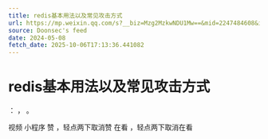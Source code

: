 ```yaml
---
title: redis基本用法以及常见攻击方式
url: https://mp.weixin.qq.com/s?__biz=Mzg2MzkwNDU1Mw==&mid=2247484608&idx=1&sn=98364f681f1cf480c0a2d62d6eff7a71
source: Doonsec's feed
date: 2024-05-08
fetch_date: 2025-10-06T17:13:36.441082
---
```


# redis基本用法以及常见攻击方式

：
，
。

视频
小程序
赞
，轻点两下取消赞
在看
，轻点两下取消在看